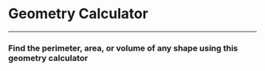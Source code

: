 # Geometry Calculator
---
### Find the perimeter, area, or volume of any shape using this geometry calculator